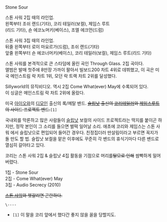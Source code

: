 Stone Sour

스톤 사워 2집 때의 라인업.  
왼쪽부터 조쉬 랜드(기타), 코리 테일러(보컬), 제임스 루트  
(리드 기타), 숀 에코노머키(베이스), 조엘 에크먼(드럼)

스톤 사워 3집 때의 라인업.  
뒤줄 왼쪽부터 로이 마요르가(드럼), 조쉬 랜드(기타)  
앞줄 왼쪽부터 숀 에코너머키(베이스), 코리 테일러(보컬), 제임스 루트(리드 기타)

스톤 사워를 본격적으로 큰 스타덤에 올린 곡인 Through Glass. 2집 곡이다.  
앨범은 발매 첫주에 8만장 가까이 팔아서 빌보드200 차트 4위로 데뷔했고, 이 곡은 미국 메인스트림 락 차트 1위, 모던 락 트랙 차트
2위를 달성했다.

  
  

Sillyworld의 뮤직비디오. 역시 2집 Come What(ever) May에 수록되어 있다.  
이 싱글은 메인스트림 락 차트 2위에 올랐다.

  

미국 [아이오와](%EC%95%84%EC%9D%B4%EC%98%A4%EC%99%80.md)의
[디모인](%EB%94%94%EB%AA%A8%EC%9D%B8.md) 출신의 록/메탈 밴드.
<del>[슬립낫](%EC%8A%AC%EB%A6%BD%EB%82%AB.md) 출신의 [코리테일러](%EC%BD%94%EB%A6%AC%20%ED%85%8C%EC%9D%BC%EB%9F%AC.md)와 [제임스루트](%EC%A0%9C%EC%9E%84%EC%8A%A4%20%EB%A3%A8%ED%8A%B8.md)의 사이드 프로젝트
밴드.</del>`[1]`

  

국내외를 막론하고 많은 사람들이 [슬립낫](%EC%8A%AC%EB%A6%BD%EB%82%AB.md) 보컬의 사이드 프로젝트라는 딱지를
붙이곤 하지만, 정작 본인이 그 소리를 들으면 벌떡 일어날 소리. 애초에 코리와 제임스는 스톤 사워 에서 슬립낫으로 편입되어 들어간 경우다.
친정집더러 딴살림이라고 부르면 꼭지가 돌 만도 할 법. 슬립낫 보컬을 맡은 이후에도 꾸준히 각 밴드의 휴식기마다 다른 밴드로 열심히 갈아타고
있다.

  
  
  

코리는 스톤 사워 2집 & 슬립낫 4집 활동을 기점으로 머리를<del>탈모로 인해</del> 쌈빡하게 밀어버렸다.

  

1집 - Stone Sour  
2집 - Come What(ever) May  
3집 - Audio Secrecy (2010)

  
  

<del>[스톤 샤워](%EC%8A%A4%ED%86%A4%EC%83%A4%EC%9B%8C.md)와 헷갈리면 곤란하다.</del>

`\----`

  * `[1]` 이 말을 코리 앞에서 했다간 좋지 않을 꼴을 당할지도.

